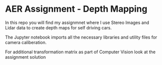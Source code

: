 # AER Assignment - Depth Mapping

In this repo you will find my assignmnet where I use Stereo Images and Lidar data to create depth maps for self driving cars.

The Jupyter notebook imports all the necessary libraries and utility files for camera caliberation.

For additional transformation matrix as part of Computer Vision look at the assignment solution
